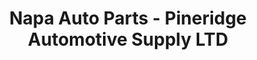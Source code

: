 ---
title: "Napa Auto Parts - Pineridge Automotive Supply LTD"
url: /bowmanville/napa-auto-parts-pineridge-automotive-supply-ltd/
shop: car parts
---
